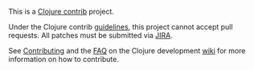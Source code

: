 This is a [Clojure contrib] project.

Under the Clojure contrib [guidelines], this project cannot accept
pull requests. All patches must be submitted via [JIRA].

See [Contributing] and the [FAQ] on the Clojure development [wiki] for
more information on how to contribute.

[Clojure contrib]: http://dev.clojure.org/display/doc/Clojure+Contrib
[Contributing]: http://dev.clojure.org/display/community/Contributing
[FAQ]: http://dev.clojure.org/display/community/Contributing+FAQ
[JIRA]: http://dev.clojure.org/jira/browse/CCACHE
[guidelines]: http://dev.clojure.org/display/community/Guidelines+for+Clojure+Contrib+committers
[wiki]: http://dev.clojure.org/